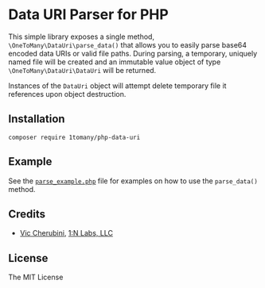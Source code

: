 # Data URI Parser for PHP
This simple library exposes a single method, `\OneToMany\DataUri\parse_data()` that allows you to easily parse base64 encoded data URIs or valid file paths. During parsing, a temporary, uniquely named file will be created and an immutable value object of type `\OneToMany\DataUri\DataUri` will be returned.

Instances of the `DataUri` object will attempt delete temporary file it references upon object destruction.

## Installation
```
composer require 1tomany/php-data-uri
```

## Example
See the [`parse_example.php`](https://github.com/1tomany/php-data-uri/blob/main/examples/parse_example.php) file for examples on how to use the `parse_data()` method.

## Credits
- [Vic Cherubini](https://github.com/viccherubini), [1:N Labs, LLC](https://1tomany.com)

## License
The MIT License
